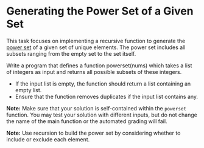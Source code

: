 # Generating the Power Set of a Given Set

This task focuses on implementing a recursive function to generate the [power set][power-set] of a given set of unique elements.
The power set includes all subsets ranging from the empty set to the set itself.

Write a program that defines a function powerset(nums) which takes a list of integers as input and returns all possible subsets of these integers.
- If the input list is empty, the function should return a list containing an empty list.
- Ensure that the function removes duplicates if the input list contains any.

**Note:** Make sure that your solution is self-contained within the `powerset` function.
You may test your solution with different inputs, but do not change the name of the main function or the automated grading will fail.

**Note:** Use recursion to build the power set by considering whether to include or exclude each element.

[power-set]: https://en.wikipedia.org/wiki/Power_set